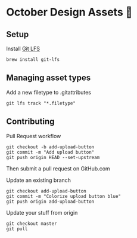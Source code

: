 # October Design Assets 🎉

## Setup
Install [Git LFS](https://git-lfs.github.com/)
```
brew install git-lfs
```

## Managing asset types
Add a new filetype to .gitattributes
```
git lfs track "*.filetype"
```

## Contributing
Pull Request workflow
```
git checkout -b add-upload-button
git commit -m "Add upload button"
git push origin HEAD --set-upstream
```
Then submit a pull request on GitHub.com

Update an existing branch
```
git checkout add-upload-button
git commit -m "Colorize upload button blue"
git push origin add-upload-button
```

Update your stuff from origin
```
git checkout master
git pull
```
